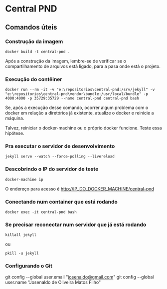 # Central PND

## Comandos úteis

### Construção da imagem

```shell
docker build -t central-pnd .
```

Após a construção da imagem, lembre-se de verificar se o compartilhamento de arquivos está ligado, para a pasa onde está o projeto.

### Execução do contêiner

```shell
docker run --rm -it -v "e:\repositorios\central-pnd:/srv/jekyll" -v "e:\repositorios\central-pnd\vendor\bundle:/usr/local/bundle" -p 4000:4000 -p 35729:35729 --name central-pnd central-pnd bash
```

Se, após a execução desse comando, ocorrer algum problema com o docker em relação a diretórios já existente, atualize o docker e reinicie a máquina.

Talvez, reiniciar o docker-machine ou o próprio docker funcione. Teste essa hipótese.

### Pra executar o servidor de desenvolvimento

```shell
jekyll serve --watch --force-polling --livereload
```

### Descobrindo o IP do servidor de teste

```shell
docker-machine ip
```

O endereço para acesso é [http://IP_DO_DOCKER_MACHINE/central-pnd]([http://IP_DO_DOCKER_MACHINE/central-pnd])

### Conectando num container que está rodando

```shell
docker exec -it central-pnd bash
```

### Se precisar reconectar num servidor que já está rodando

```shell
killall jekyll
```

ou

```shell
pkill -u jekyll
```

### Configurando o Git

git config --global user.email "josenaldo@gmail.com"
git config --global user.name "Josenaldo de Oliveira Matos Filho"